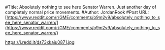 #Title: Absolutely nothing to see here Senator Warren. Just another day of completely normal price movements.
#Author: JordanRook
#Post URL: [https://www.reddit.com/r/GME/comments/o9m2v9/absolutely_nothing_to_see_here_senator_warren/](https://www.reddit.com/r/GME/comments/o9m2v9/absolutely_nothing_to_see_here_senator_warren/)


https://i.redd.it/ds73xkaiu0871.jpg